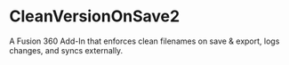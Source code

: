 # CleanVersionOnSave2
A Fusion 360 Add-In that enforces clean filenames on save &amp; export, logs changes, and syncs externally.
